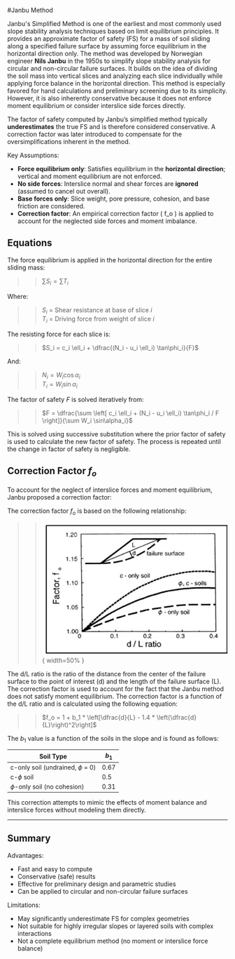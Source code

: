 #Janbu Method

Janbu's Simplified Method is one of the earliest and most commonly used slope stability analysis techniques based on limit equilibrium principles. It provides an approximate factor of safety (FS) for a mass of soil sliding along a specified failure surface by assuming force equilibrium in the horizontal direction only. The method was developed by Norwegian engineer **Nils Janbu** in the 1950s to simplify slope stability analysis for circular and non-circular failure surfaces. It builds on the idea of dividing the soil mass into vertical slices and analyzing each slice individually while applying force balance in the horizontal direction. This method is especially favored for hand calculations and preliminary screening due to its simplicity. However, it is also inherently conservative because it does not enforce moment equilibrium or consider interslice side forces directly.

The factor of safety computed by Janbu’s simplified method typically **underestimates** the true FS and is therefore considered conservative. A correction factor was later introduced to compensate for the oversimplifications inherent in the method.

Key Assumptions:

- **Force equilibrium only**: Satisfies equilibrium in the **horizontal direction**; vertical and moment equilibrium are not enforced.
- **No side forces**: Interslice normal and shear forces are **ignored** (assumed to cancel out overall).
- **Base forces only**: Slice weight, pore pressure, cohesion, and base friction are considered.
- **Correction factor**: An empirical correction factor \( f_o \) is applied to account for the neglected side forces and moment imbalance.

##  Equations

The force equilibrium is applied in the horizontal direction for the entire sliding mass:

>>$\sum S_i = \sum T_i$

Where:

>>$S_i$ = Shear resistance at base of slice $i$<br>
>>$T_i$ = Driving force from weight of slice $i$

The resisting force for each slice is:

>>$S_i = c_i \ell_i + \dfrac{(N_i - u_i \ell_i) \tan\phi_i}{F}$

And:

>>$N_i = W_i \cos\alpha_i$<br>
>>$T_i = W_i \sin\alpha_i$

The factor of safety $F$ is solved iteratively from:

>>$F = \dfrac{\sum \left[ c_i \ell_i + (N_i - u_i \ell_i) \tan\phi_i / F \right]}{\sum W_i \sin\alpha_i}$

This is solved using successive substitution where the prior factor of safety is used to calculate the new factor of safety. The process is repeated until the change in factor of safety is negligible.

## Correction Factor $f_o$

To account for the neglect of interslice forces and moment equilibrium, Janbu proposed a correction factor:

The correction factor $f_o$ is based on the following relationship:

>>![janbu_correction_factor.jpg](images/janbu_correction_factor.jpg){ width=50% }

The d/L ratio is the ratio of the distance from the center of the failure surface to the point of interest (d) and the length of the failure surface (L). The correction factor is used to account for the fact that the Janbu method does not satisfy moment equilibrium. The correction factor is a function of the d/L ratio and is calculated using the following equation:

>>$f_o = 1 + b_1  * \left[\dfrac{d}{L} - 1.4 * \left(\dfrac{d}{L}\right)^2\right]$

The $b_1$ value is a function of the soils in the slope and is found as follows:


| Soil Type                           | $b_1$ |
|-------------------------------------|-------|
| c-only soil (undrained, $\phi$ = 0) | 0.67  |
| c-$\phi$ soil                       | 0.5   |
| $\phi$-only soil (no cohesion)      | 0.31  |

This correction attempts to mimic the effects of moment balance and interslice forces without modeling them directly.

---

## Summary

Advantages:

- Fast and easy to compute
- Conservative (safe) results
- Effective for preliminary design and parametric studies
- Can be applied to circular and non-circular failure surfaces

Limitations:

- May significantly underestimate FS for complex geometries
- Not suitable for highly irregular slopes or layered soils with complex interactions
- Not a complete equilibrium method (no moment or interslice force balance)

